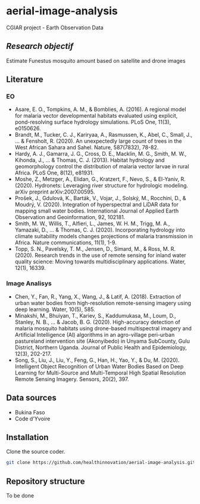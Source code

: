 # aerial-image-analysis
CGIAR project - Earth Observation Data

## _Research objectif_

Estimate Funestus mosquito amount based on satellite and drone images


## Literature
### EO
- Asare, E. O., Tompkins, A. M., & Bomblies, A. (2016). A regional model for malaria vector developmental habitats evaluated using explicit, pond-resolving surface hydrology simulations. PLoS One, 11(3), e0150626.
- Brandt, M., Tucker, C. J., Kariryaa, A., Rasmussen, K., Abel, C., Small, J., ... & Fensholt, R. (2020). An unexpectedly large count of trees in the West African Sahara and Sahel. Nature, 587(7832), 78-82.
- Hardy, A. J., Gamarra, J. G., Cross, D. E., Macklin, M. G., Smith, M. W., Kihonda, J., ... & Thomas, C. J. (2013). Habitat hydrology and geomorphology control the distribution of malaria vector larvae in rural Africa. PLoS One, 8(12), e81931.
- Moshe, Z., Metzger, A., Elidan, G., Kratzert, F., Nevo, S., & El-Yaniv, R. (2020). Hydronets: Leveraging river structure for hydrologic modeling. arXiv preprint arXiv:2007.00595.
- Prošek, J., Gdulová, K., Barták, V., Vojar, J., Solský, M., Rocchini, D., & Moudrý, V. (2020). Integration of hyperspectral and LiDAR data for mapping small water bodies. International Journal of Applied Earth Observation and Geoinformation, 92, 102181.
- Smith, M. W., Willis, T., Alfieri, L., James, W. H. M., Trigg, M. A., Yamazaki, D., ... & Thomas, C. J. (2020). Incorporating hydrology into climate suitability models changes projections of malaria transmission in Africa. Nature communications, 11(1), 1-9.
- Topp, S. N., Pavelsky, T. M., Jensen, D., Simard, M., & Ross, M. R. (2020). Research trends in the use of remote sensing for inland water quality science: Moving towards multidisciplinary applications. Water, 12(1), 16339.

### Image Analisys 

- Chen, Y., Fan, R., Yang, X., Wang, J., & Latif, A. (2018). Extraction of urban water bodies from high-resolution remote-sensing imagery using deep learning. Water, 10(5), 585.
- Minakshi, M., Bhuiyan, T., Kariev, S., Kaddumukasa, M., Loum, D., Stanley, N. B., ... & Jacob, B. G. (2020). High-accuracy detection of malaria mosquito habitats using drone-based multispectral imagery and Artificial Intelligence (AI) algorithms in an agro-village peri-urban pastureland intervention site (Akonyibedo) in Unyama SubCounty, Gulu District, Northern Uganda. Journal of Public Health and Epidemiology, 12(3), 202-217.
- Song, S., Liu, J., Liu, Y., Feng, G., Han, H., Yao, Y., & Du, M. (2020). Intelligent Object Recognition of Urban Water Bodies Based on Deep Learning for Multi-Source and Multi-Temporal High Spatial Resolution Remote Sensing Imagery. Sensors, 20(2), 397.


## Data sources

- Bukina Faso
- Code d'Yvoire

## Installation

Clone the source coder.

```sh
git clone https://github.com/healthinnovation/aerial-image-analysis.git
```

## Repository structure

To be done

